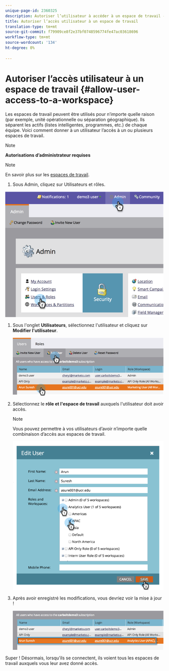```yaml
---
unique-page-id: 2360325
description: Autoriser l’utilisateur à accéder à un espace de travail - Documents marketing - Documentation du produit
title: Autoriser l’accès utilisateur à un espace de travail
translation-type: tm+mt
source-git-commit: f79909ce8f2e37bf0748596774fe47ac03618696
workflow-type: tm+mt
source-wordcount: '134'
ht-degree: 0%

---
```



# Autoriser l’accès utilisateur à un espace de travail {#allow-user-access-to-a-workspace}

Les espaces de travail peuvent être utilisés pour n’importe quelle raison (par exemple, unité opérationnelle ou séparation géographique). Ils séparent les actifs (listes intelligentes, programmes, etc.) de chaque équipe. Voici comment donner à un utilisateur l’accès à un ou plusieurs espaces de travail.

>[!NOTE]
>
>**Autorisations d’administrateur requises**

>[!NOTE]
>
>En savoir plus sur les [espaces de travail](/help/marketo/product-docs/administration/workspaces-and-person-partitions/understanding-workspaces-and-person-partitions.md).

1. Sous Admin, cliquez sur Utilisateurs et rôles.

![](assets/image2014-9-17-11-3a2-3a32.png)

1. Sous l&#39;onglet **Utilisateurs**, sélectionnez l&#39;utilisateur et cliquez sur **Modifier l&#39;utilisateur**.

   ![](assets/image2014-9-17-11-3a2-3a46.png)

1. Sélectionnez le **rôle et l&#39;espace de travail** auxquels l&#39;utilisateur doit avoir accès.

   >[!NOTE]
   >
   >Vous pouvez permettre à vos utilisateurs d’avoir n’importe quelle combinaison d’accès aux espaces de travail.

   ![](assets/image2014-9-17-11-3a3-3a16.png)

1. Après avoir enregistré les modifications, vous devriez voir la mise à jour !

   ![](assets/image2014-9-17-11-3a3-3a31.png)

Super ! Désormais, lorsqu’ils se connectent, ils voient tous les espaces de travail auxquels vous leur avez donné accès.
